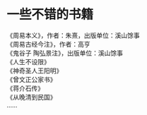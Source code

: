 # 一些不错的书籍

《周易本义》，作者：朱熹，出版单位：溪山馀事  
《周易古经今注》，作者：高亨  
《鬼谷子 陶弘景注》，出版单位：溪山馀事  
《人生不设限》  
《神奇圣人王阳明》  
《曾文正公家书》  
《蒋介石传》  
《从晚清到民国》  
……